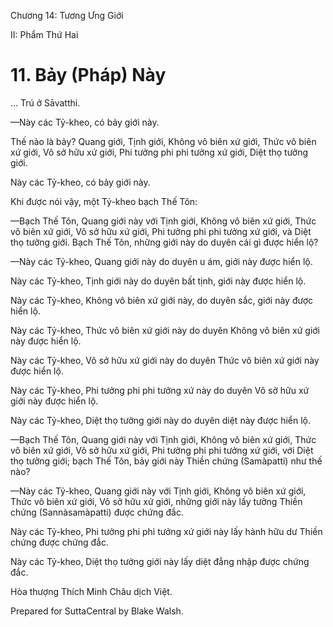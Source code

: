  

Chương 14: Tương Ưng Giới

II: Phẩm Thứ Hai

# 11\. Bảy (Pháp) Này

… Trú ở Sāvatthi.

—Này các Tỷ-kheo, có bảy giới này.

Thế nào là bảy? Quang giới, Tịnh giới, Không vô biên xứ giới, Thức vô biên xứ giới, Vô sở hữu xứ giới, Phi tưởng phi phi tưởng xứ giới, Diệt thọ tưởng giới.

Này các Tỷ-kheo, có bảy giới này.

Khi được nói vậy, một Tỷ-kheo bạch Thế Tôn:

—Bạch Thế Tôn, Quang giới này với Tịnh giới, Không vô biên xứ giới, Thức vô biên xứ giới, Vô sở hữu xứ giới, Phi tưởng phi phi tưởng xứ giới, và Diệt thọ tưởng giới. Bạch Thế Tôn, những giới này do duyên cái gì được hiển lộ?

—Này các Tỷ-kheo, Quang giới này do duyên u ám, giới này được hiển lộ.

Này các Tỷ-kheo, Tịnh giới này do duyên bất tịnh, giới này được hiển lộ.

Này các Tỷ-kheo, Không vô biên xứ giới này, do duyên sắc, giới này được hiển lộ.

Này các Tỷ-kheo, Thức vô biên xứ giới này do duyên Không vô biên xứ giới này được hiển lộ.

Này các Tỷ-kheo, Vô sở hữu xứ giới này do duyên Thức vô biên xứ giới này được hiển lộ.

Này các Tỷ-kheo, Phi tưởng phi phi tưởng xứ này do duyên Vô sở hữu xứ giới này được hiển lộ.

Này các Tỷ-kheo, Diệt thọ tưởng giới này do duyên diệt này được hiển lộ.

—Bạch Thế Tôn, Quang giới này với Tịnh giới, Không vô biên xứ giới, Thức vô biên xứ giới, Vô sở hữu xứ giới, Phi tưởng phi phi tưởng xứ giới, với Diệt thọ tưởng giới; bạch Thế Tôn, bảy giới này Thiền chứng (Samàpatti) như thế nào?

—Này các Tỷ-kheo, Quang giới này với Tịnh giới, Không vô biên xứ giới, Thức vô biên xứ giới, Vô sở hữu xứ giới, những giới này lấy tưởng Thiền chứng (Sannàsamàpatti) được chứng đắc.

Này các Tỷ-kheo, Phi tưởng phi phi tưởng xứ giới này lấy hành hữu dư Thiền chứng được chứng đắc.

Này các Tỷ-kheo, Diệt thọ tưởng giới này lấy diệt đẳng nhập được chứng đắc.

Hòa thượng Thích Minh Châu dịch Việt.

Prepared for SuttaCentral by Blake Walsh.